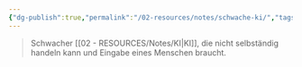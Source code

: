 ```yaml
---
{"dg-publish":true,"permalink":"/02-resources/notes/schwache-ki/","tags":["GFN/prüfungsrelevant/AP1/vorbereitung","informatik/AI"],"noteIcon":"","updated":"2025-09-10T16:27:55.000+02:00"}
---
```


>Schwacher [[02 - RESOURCES/Notes/KI\|KI]], die nicht selbständig handeln kann und Eingabe eines Menschen braucht.